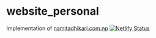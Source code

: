 # website_personal
Implementation of [namitadhikari.com.np](namitadhikari.com.np)
[![Netlify Status](https://api.netlify.com/api/v1/badges/b6ac2826-2004-46a3-8436-deaa84add003/deploy-status)](https://app.netlify.com/sites/priceless-spence-4d7848/deploys)
